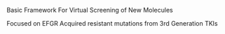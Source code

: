 Basic Framework For Virtual Screening of New Molecules 

Focused on EFGR Acquired resistant mutations from 3rd Generation TKIs  
